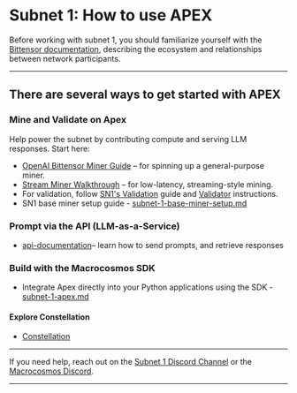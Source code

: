 # Subnet 1: How to use APEX

Before working with subnet 1, you should familiarize yourself with the [Bittensor documentation](https://docs.bittensor.com/), describing the ecosystem and relationships between network participants.

***

## There are several ways to get started with APEX

### Mine and Validate on Apex

Help power the subnet by contributing compute and serving LLM responses. Start here:

* [OpenAI Bittensor Miner Guide](https://github.com/macrocosm-os/apex/blob/main/docs/epistula_miner.md) – for spinning up a general-purpose miner.
* [Stream Miner Walkthrough](https://github.com/macrocosm-os/apex/blob/main/docs/stream_miner_template.md) – for low-latency, streaming-style mining.
* For validation, follow [SN1's Validation](https://github.com/macrocosm-os/prompting/blob/main/docs/SN1_validation.md) guide and [Validator](https://github.com/macrocosm-os/prompting/blob/main/docs/validator.md) instructions.
* SN1 base miner setup guide - [subnet-1-base-miner-setup.md](subnet-1-base-miner-setup.md "mention")

### Prompt via the API (LLM-as-a-Service)

* [api-documentation](../../developers/api-documentation/ "mention")– learn how to send prompts, and retrieve responses&#x20;

### Build with the Macrocosmos SDK

* Integrate Apex directly into your Python applications using the SDK - [subnet-1-apex.md](../../developers/macrocosmos-sdk/subnet-1-apex.md "mention")

#### Explore Constellation

* [Constellation ](https://app.macrocosmos.ai/mission-command)



***

If you need help, reach out on the [Subnet 1 Discord Channel](https://discord.com/channels/799672011265015819/1161764867166961704) or the [Macrocosmos Discord](https://discord.com/invite/amZUPmJjYg).

***

